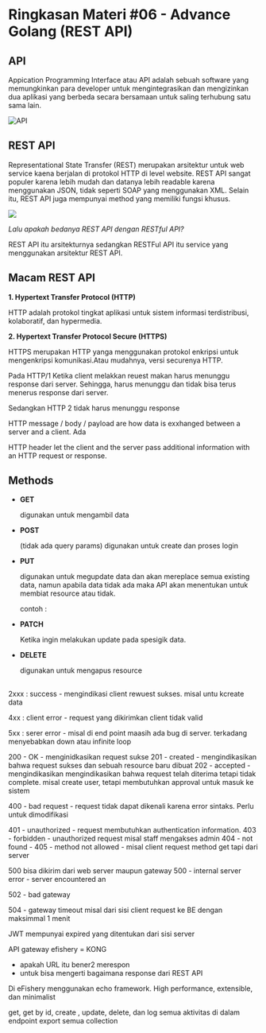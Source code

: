 # **Ringkasan Materi #06 - Advance Golang (REST API)**

## **API**

Appication Programming Interface atau API adalah sebuah software yang memungkinkan para developer untuk mengintegrasikan dan mengizinkan dua aplikasi yang berbeda secara bersamaan untuk saling terhubung satu sama lain.

![API](https://miro.medium.com/max/1021/1*1efY4vE8NIr92fNImYK1pQ.jpeg)

## **REST API**
Representational State Transfer (REST) merupakan arsitektur untuk web service kaena berjalan di protokol HTTP di level website. REST API sangat populer karena lebih mudah dan datanya lebih readable karena menggunakan JSON, tidak seperti SOAP yang menggunakan XML. Selain itu, REST API juga mempunyai method yang memiliki fungsi khusus.

![](https://images.squarespace-cdn.com/content/v1/60345439404e83020b68ca5f/d9348fbb-dd71-4f25-95d7-faca8af78fdf/main-qimg-2e9beabab9ce3bfcae6b70c889d5fb6e.png)

_Lalu apakah bedanya REST API dengan RESTful API?_

REST API itu arsitekturnya sedangkan RESTFul API itu service yang menggunakan arsitektur REST API.


## **Macam REST API**

  **1. Hypertext Transfer Protocol (HTTP)**

  HTTP adalah protokol tingkat aplikasi untuk sistem informasi terdistribusi, kolaboratif, dan hypermedia.

**2. Hypertext Transfer Protocol Secure (HTTPS)**

  HTTPS merupakan HTTP yanga menggunakan protokol enkripsi untuk mengenkripsi komunikasi.Atau mudahnya, versi securenya HTTP.


  Pada HTTP/1
  Ketika client melakkan reuest makan harus menunggu response dari server. Sehingga, harus menunggu dan tidak bisa terus menerus response dari server.

  Sedangkan HTTP 2 tidak harus menunggu response



HTTP message / body / payload are how data is exxhanged between a server and a client. Ada 

HTTP header let the client and the server pass additional information with an HTTP request or response.

## **Methods**

- **GET**

  digunakan untuk mengambil data


- **POST**

  (tidak ada query params)
  digunakan untuk create dan proses login

- **PUT**

  digunakan untuk megupdate data dan akan mereplace semua existing data, namun apabila data tidak ada maka API akan menentukan untuk membiat resource atau tidak.

  contoh :

- **PATCH**

  Ketika ingin melakukan update pada spesigik data.

- **DELETE**

  digunakan untuk mengapus resource


## 

2xxx : success - mengindikasi client rewuest sukses. misal untu kcreate data

4xx : client error - request yang dikirimkan client tidak valid

5xx : serer error - 
misal di end point maasih ada bug di server. terkadang menyebabkan down atau infinite loop

200 - OK - menginidkasikan request sukse
201 - created - mengindikasikan bahwa request sukses dan sebuah resource baru dibuat
202 - accepted - mengindikasikan mengindikasikan bahwa request telah diterima tetapi tidak complete.
misal create user, tetapi membutuhkan approval untuk masuk ke sistem

400 - bad request - request tidak dapat dikenali karena error sintaks. Perlu untuk dimodifikasi

401 - unauthorized - request membutuhkan authentication information.
403 - forbidden - unauthorized request
misal staff mengakses admin
404 - not found - 
405 - method not allowed - 
misal client request method get tapi dari server 


500 bisa dikirim dari web server maupun gateway
500 - internal server error - server encountered an 

502 - bad gateway

504 - gateway timeout
misal dari sisi client request ke BE dengan maksimmal 1 menit

JWT mempunyai expired yang ditentukan dari sisi server

API gateway efishery = KONG


- apakah URL itu bener2 merespon
- untuk bisa mengerti bagaimana response dari REST API


Di eFishery menggunakan echo framework.
High performance, extensible, dan minimalist


get, get by id, create , update, delete, dan log semua aktivitas di dalam endpoint
export semua collection